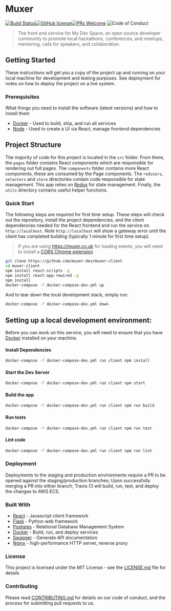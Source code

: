 Muxer
=====

[![Build Status](https://travis-ci.com/apoclyps/my-dev-space.svg?token=putHnyd9Fyt2bwsGacCD&branch=production)](https://travis-ci.com/apoclyps/my-dev-space?token=putHnyd9Fyt2bwsGacCD&branch=production)[![GitHub license](https://img.shields.io/github/license/Naereen/StrapDown.js.svg)](https://github.com/Naereen/StrapDown.js/blob/master/LICENSE)[![PRs Welcome](https://img.shields.io/badge/PRs-welcome-green.svg)](http://makeapullrequest.com) ![Code of Conduct](https://img.shields.io/badge/%E2%88%9A-Code%20of%20Conduct-blue.svg)

> The front end service for My Dev Space, an open source developer community to promote local hackathons, conferences, and meetups, mentoring, calls for speakers, and collaboration.

Getting Started
---------------

These instructions will get you a copy of the project up and running on your local machine for development and testing purposes. See deployment for notes on how to deploy the project on a live system.

### Prerequisites

What things you need to install the software (latest versions) and how to install them

-	[Docker](https://docs.docker.com/install/) - Used to build, ship, and run all services
-	[Node](https://nodejs.org/en/) - Used to create a UI via React, manage frontend dependencies

## Project Structure
The majority of code for this project is located in the `src` folder. From there, the `pages` folder contains React components which are responsible for rendering out full pages. The `components` folder contains more React components, these are consumed by the Page components. The `reducers`, `selectors` and `store` directories contain code responsible for state management. This app relies on [Redux](https://redux.js.org/) for state management. Finally, the `utils` directory contains useful helper functions.

### Quick Start

The following steps are required for first time setup. These steps will check out the repository, install the project dependencies, and the client dependencies needed for the React frontend and run the service on `http://localhost`. *Note* `http://localhost` will show a gateway error until the client has completed building (typically 1 minute for first time setup).

> If you are using https://muxer.co.uk for loading events, you will need to install a [CORS Chrome extension](https://chrome.google.com/webstore/detail/allow-control-allow-origi/nlfbmbojpeacfghkpbjhddihlkkiljbi?hl=en)

```bash
git clone https://github.com/muxer-dev/muxer-client
cd muxer-client
npm install react-scripts -g
npm install react-app-rewired -g
npm install
docker-compose -f docker-compose-dev.yml up
```

And to tear down the local development stack, simply run:

```bash
docker-compose -f docker-compose-dev.yml down
```

## Setting up a local development environment:

Before you can work on this service, you will need to ensure that you have [Docker](https://www.docker.com/) installed on your machine.

#### Install Dependencies

``` bash
docker-compose -f docker-compose-dev.yml run client npm install
```


#### Start the Dev Server

``` bash
docker-compose -f docker-compose-dev.yml run client npm start
```


#### Build the app

``` bash
docker-compose -f docker-compose-dev.yml run client npm run build
```

#### Run tests

``` bash
docker-compose -f docker-compose-dev.yml run client npm run test
```


#### Lint code

``` bash
docker-compose -f docker-compose-dev.yml run client npm run lint
```

### Deployment

Deployments to the staging and production environments require a PR to be opened against the staging/production branches; Upon successfully merging a PR into either branch; Travis CI will build, run, test, and deploy the changes to AWS ECS.

### Built With

-	[React](http://www.dropwizard.io/1.0.2/docs/) - Javascript client framework
-	[Flask](https://maven.apache.org/) - Python web framework
-	[Postgres](https://www.postgresql.org/) - Relational Database Management System
-	[Docker](https://rometools.github.io/rome/) - Build, run, and deploy services
-	[Swagger](https://swagger.io/) - Generate API documentation
-	[Nginx](https://www.nginx.com/) - high-performance HTTP server, reverse proxy

### License

This project is licensed under the MIT License - see the [LICENSE.md](LICENSE.md) file for details

### Contributing

Please read [CONTRIBUTING.md](CONTRIBUTING.md) for details on our code of conduct, and the process for submitting pull requests to us.
